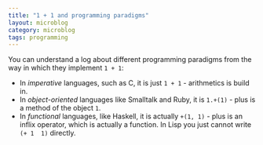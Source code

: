 ```yaml
---
title: "1 + 1 and programming paradigms"
layout: microblog
category: microblog
tags: programming
---
```


You can understand a log about different programming paradigms from the way in which they implement `1 + 1`:

- In *imperative* languages, such as C, it is just `1 + 1` - arithmetics is build in.
- In *object-oriented* languages like Smalltalk and Ruby, it is `1.+(1)` - plus is a method of the object `1`.
- In *functional* languages, like Haskell, it is actually `+(1, 1)` - plus is an inflix operator, which is actually a function.
In Lisp you just cannot write `(+ 1  1)` directly.

